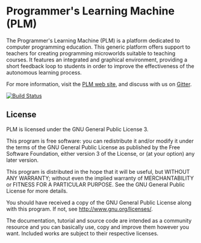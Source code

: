 Programmer's Learning Machine (PLM)
=========

The Programmer's Learning Machine (PLM) is a platform dedicated to computer
programming education. This generic platform offers support to teachers for
creating programming microworlds suitable to teaching courses. It features an
integrated and graphical environment, providing a short feedback loop to
students in order to improve the effectiveness of the autonomous learning
process.

For more information, visit the 
[PLM web site](http://www.loria.fr/~quinson/Teaching/PLM/), and discuss with us
on [Gitter](https://gitter.im/ProgrammersLearningMachine/Lobby).

[![Build Status](https://travis-ci.org/BuggleInc/PLM.svg)](https://travis-ci.org/BuggleInc/PLM)

## License

PLM is licensed under the GNU General Public License 3.

This program is free software: you can redistribute it and/or modify it under
the terms of the GNU General Public License as published by the Free Software
Foundation, either version 3 of the License, or (at your option) any later
version.

This program is distributed in the hope that it will be useful, but WITHOUT
ANY WARRANTY; without even the implied warranty of MERCHANTABILITY or FITNESS
FOR A PARTICULAR PURPOSE. See the GNU General Public License for more details.

You should have received a copy of the GNU General Public License along with
this program. If not, see <http://www.gnu.org/licenses/>.

The documentation, tutorial and source code are intended as a community
resource and you can basically use, copy and improve them however you want.
Included works are subject to their respective licenses.
